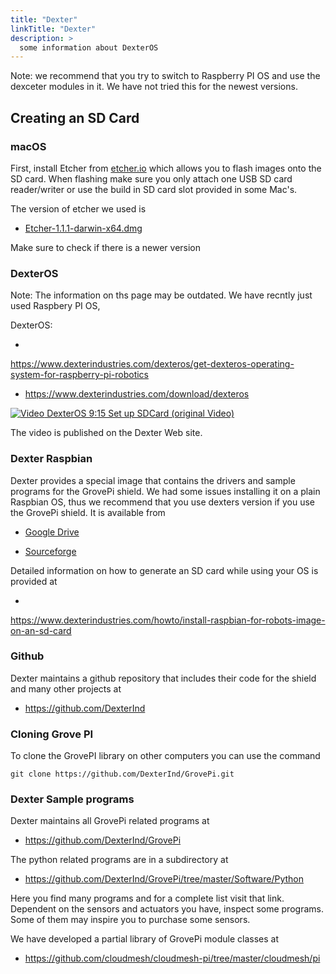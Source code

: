 ```yaml
---
title: "Dexter"
linkTitle: "Dexter"
description: >
  some information about DexterOS
---
```


Note: we recommend that you try to switch to Raspberry PI OS and use
the dexceter modules in it. We have not tried this for the newest versions.

## Creating an SD Card

### macOS

First, install Etcher from [etcher.io](https://etcher.io/) which allows
you to flash images onto the SD card. When flashing make sure you only
attach one USB SD card reader/writer or use the build in SD card slot
provided in some Mac's.

The version of etcher we used is

-   [Etcher-1.1.1-darwin-x64.dmg](https://github.com/resin-io/etcher/releases/download/v1.1.1/Etcher-1.1.1-darwin-x64.dmg)

Make sure to check if there is a newer version

### DexterOS

Note: The information on ths page may be outdated. We have recntly
just used Raspbery PI OS,

DexterOS:

*
<https://www.dexterindustries.com/dexteros/get-dexteros-operating-system-for-raspberry-pi-robotics>

* <https://www.dexterindustries.com/download/dexteros>

[![Video](../images/video.png) DexterOS 9:15 Set up SDCard (original Video)](https://www.youtube.com/watch?v=pJZURHLeTs0)

The video is published on the Dexter Web site.

### Dexter Raspbian

Dexter provides a special image that contains the drivers and sample
programs for the GrovePi shield. We had some issues installing it on a
plain Raspbian OS, thus we recommend that you use dexters version if you
use the GrovePi shield. It is available from

-   [Google
    Drive](http://sourceforge.net/projects/dexterindustriesraspbianflavor/)

-   [Sourceforge](http://sourceforge.net/projects/dexterindustriesraspbianflavor/)

Detailed information on how to generate an SD card while using your OS
is provided at

*
<https://www.dexterindustries.com/howto/install-raspbian-for-robots-image-on-an-sd-card>

### Github

Dexter maintains a github repository that includes their code for the
shield and many other projects at

* <https://github.com/DexterInd>

### Cloning Grove PI

To clone the GrovePI library on other computers you can use the command

    git clone https://github.com/DexterInd/GrovePi.git

### Dexter Sample programs

Dexter maintains all GrovePi related programs at

* <https://github.com/DexterInd/GrovePi>

The python related programs are in a subdirectory at

* <https://github.com/DexterInd/GrovePi/tree/master/Software/Python>

Here you find many programs and for a complete list visit that link.
Dependent on the sensors and actuators you have, inspect some programs.
Some of them may inspire you to purchase some sensors.

We have developed a partial library of GrovePi module classes at

* <https://github.com/cloudmesh/cloudmesh-pi/tree/master/cloudmesh/pi>

